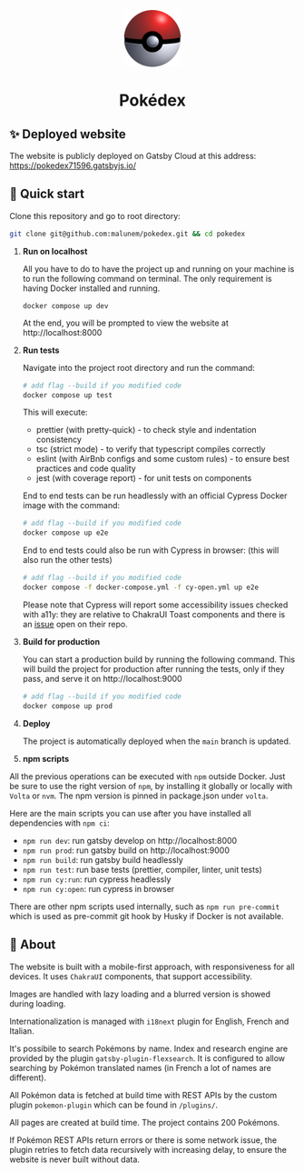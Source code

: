 <p align="center">
  <a href="https://pokedex71596.gatsbyjs.io/">
    <img alt="Gatsby" src="./static/pokeball.png" width="100" />
  </a>
</p>
<h1 align="center">
  Pokédex
</h1>

## ✨ Deployed website

The website is publicly deployed on Gatsby Cloud at this address: https://pokedex71596.gatsbyjs.io/

## 🚀 Quick start

Clone this repository and go to root directory:

```bash
git clone git@github.com:malunem/pokedex.git && cd pokedex
```

1.  **Run on localhost**

    All you have to do to have the project up and running on your machine is to run the following command on terminal. The only requirement is having Docker installed and running.

    ```shell
    docker compose up dev
    ```

    At the end, you will be prompted to view the website at http://localhost:8000

2.  **Run tests**

    
    Navigate into the project root directory and run the command:

    ```bash
    # add flag --build if you modified code
    docker compose up test
    ```

    This will execute:

    - prettier (with pretty-quick) - to check style and indentation consistency
    - tsc (strict mode) - to verify that typescript compiles correctly
    - eslint (with AirBnb configs and some custom rules) - to ensure best practices and code quality
    - jest (with coverage report) - for unit tests on components
    
    End to end tests can be run headlessly with an official Cypress Docker image with the command:

    ```bash
    # add flag --build if you modified code
    docker compose up e2e
    ```

    End to end tests could also be run with Cypress in browser:
    (this will also run the other tests)

    ```bash
    # add flag --build if you modified code
    docker compose -f docker-compose.yml -f cy-open.yml up e2e
    ```

    Please note that Cypress will report some accessibility issues checked with a11y: they are relative to ChakraUI Toast components and there is an [issue](https://github.com/chakra-ui/chakra-ui/issues/7324) open on their repo.

3.  **Build for production**

    You can start a production build by running the following command. This will build the project for production after running the tests, only if they pass, and serve it on http://localhost:9000

    ```bash
    # add flag --build if you modified code
    docker compose up prod
    ```

4.  **Deploy**

    The project is automatically deployed when the `main` branch is updated.

5.  **npm scripts**
  
  All the previous operations can be executed with `npm` outside Docker. Just be sure to use the right version of `npm`, by installing it globally or locally with `Volta` or `nvm`. 
  The npm version is pinned in package.json under `volta`.
  
  Here are the main scripts you can use after you have installed all dependencies with `npm ci`:
  
  - `npm run dev`: run gatsby develop on http://localhost:8000    
  - `npm run prod`: run gatsby build on http://localhost:9000
  - `npm run build`: run gatsby build headlessly
  - `npm run test`: run base tests (prettier, compiler, linter, unit tests)
  - `npm run cy:run`: run cypress headlessly
  - `npm run cy:open`: run cypress in browser
  
  There are other npm scripts used internally, such as `npm run pre-commit` which is used as pre-commit git hook by Husky if Docker is not available.

## 📘 About

The website is built with a mobile-first approach, with responsiveness for all devices. It uses `ChakraUI` components, that support accessibility.

Images are handled with lazy loading and a blurred version is showed during loading.

Internationalization is managed with `i18next` plugin for English, French and Italian.

It's possibile to search Pokémons by name. Index and research engine are provided by the plugin `gatsby-plugin-flexsearch`. It is configured to allow searching by Pokémon translated names (in French a lot of names are different).

All Pokémon data is fetched at build time with REST APIs by the custom plugin `pokemon-plugin` which can be found in `/plugins/`.

All pages are created at build time. The project contains 200 Pokémons.

If Pokémon REST APIs return errors or there is some network issue, the plugin retries to fetch data recursively with increasing delay, to ensure the website is never built without data.
